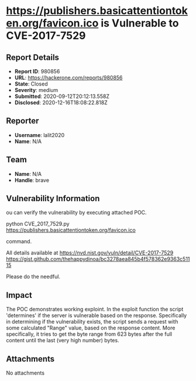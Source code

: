 # https://publishers.basicattentiontoken.org/favicon.ico is Vulnerable to CVE-2017-7529

## Report Details
- **Report ID**: 980856
- **URL**: https://hackerone.com/reports/980856
- **State**: Closed
- **Severity**: medium
- **Submitted**: 2020-09-12T20:12:13.558Z
- **Disclosed**: 2020-12-16T18:08:22.818Z

## Reporter
- **Username**: lalit2020
- **Name**: N/A

## Team
- **Name**: N/A
- **Handle**: brave

## Vulnerability Information
ou can verify the vulnerability by executing attached POC.

python CVE_2017_7529.py https://publishers.basicattentiontoken.org/favicon.ico

command.

All details available at
https://nvd.nist.gov/vuln/detail/CVE-2017-7529
https://gist.github.com/thehappydinoa/bc3278aea845b4f578362e9363c51115

Please do the needful.

## Impact

The POC demonstrates working exploint.
In the exploit function the script 'determines' if the server is vulnerable based on the response. Specifically in determining if the vulnerability exists, the script sends a request with some calculated "Range" value, based on the response content. More specifically, it tries to get the byte range from 623 bytes after the full content until the last (very high number) bytes.

## Attachments
No attachments

